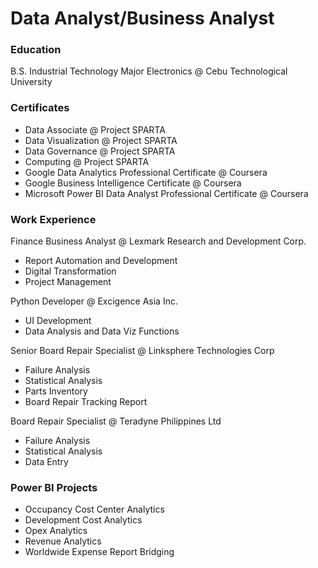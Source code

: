 # Data Analyst/Business Analyst

### Education
B.S. Industrial Technology Major Electronics @ Cebu Technological University

### Certificates
- Data Associate @ Project SPARTA
- Data Visualization @ Project SPARTA
- Data Governance @ Project SPARTA
- Computing @ Project SPARTA
- Google Data Analytics Professional Certificate @ Coursera
- Google Business Intelligence Certificate @ Coursera
- Microsoft Power BI Data Analyst Professional Certificate @ Coursera

### Work Experience
Finance Business Analyst @ Lexmark Research and Development Corp.
- Report Automation and Development
- Digital Transformation
- Project Management

Python Developer @ Excigence Asia Inc.
- UI Development
- Data Analysis and Data Viz Functions

Senior Board Repair Specialist @ Linksphere Technologies Corp
- Failure Analysis
- Statistical Analysis
- Parts Inventory
- Board Repair Tracking Report

Board Repair Specialist @ Teradyne Philippines Ltd
- Failure Analysis
- Statistical Analysis
- Data Entry
  
### Power BI Projects
- Occupancy Cost Center Analytics
- Development Cost Analytics
- Opex Analytics
- Revenue Analytics
- Worldwide Expense Report Bridging
